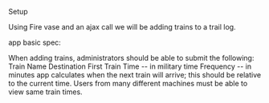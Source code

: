 Setup

Using Fire vase and an ajax call we will be adding trains to a trail log. 

app basic spec:

When adding trains, administrators should be able to submit the following:
Train Name
Destination 
First Train Time -- in military time
Frequency -- in minutes
app calculates when the next train will arrive; this should be relative to the current time.
Users from many different machines must be able to view same train times.
